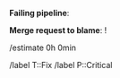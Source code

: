 <!-- Provide a short description why the build failed and copy-paste relevant output. -->


**Failing pipeline**: <!-- Add link here. -->

**Merge request to blame**: ! <!-- If known, add a link to the MR which caused the issue. -->

<!-- Please provide a time estimate how long it will take to fix the build. -->
/estimate 0h 0min

<!-- These labels will be added automatically when creating the issue. -->
/label T::Fix
/label P::Critical
